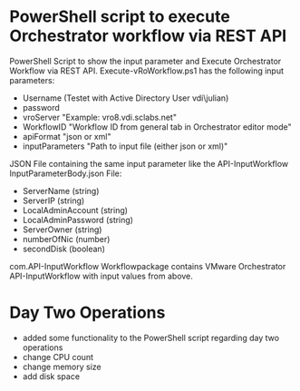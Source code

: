 # PowerShell script to execute Orchestrator workflow via REST API

PowerShell Script to show the input parameter and Execute Orchestrator Workflow via REST API.
Execute-vRoWorkflow.ps1 has the following input parameters:
- Username (Testet with Active Directory User vdi\julian)
- password
- vroServer "Example: vro8.vdi.sclabs.net"
- WorkflowID "Workflow ID from general tab in Orchestrator editor mode"
- apiFormat "json or xml"
- inputParameters "Path to input file (either json or xml)"

JSON File containing the same input parameter like the API-InputWorkflow
InputParameterBody.json File:
- ServerName (string)
- ServerIP (string)
- LocalAdminAccount (string)
- LocalAdminPassword (string)
- ServerOwner (string)
- numberOfNic (number)
- secondDisk (boolean)

com.API-InputWorkflow Workflowpackage contains VMware Orchestrator API-InputWorkflow with input values from above.


# Day Two Operations
+ added some functionality to the PowerShell script regarding day two operations
+ change CPU count
+ change memory size
+ add disk space

